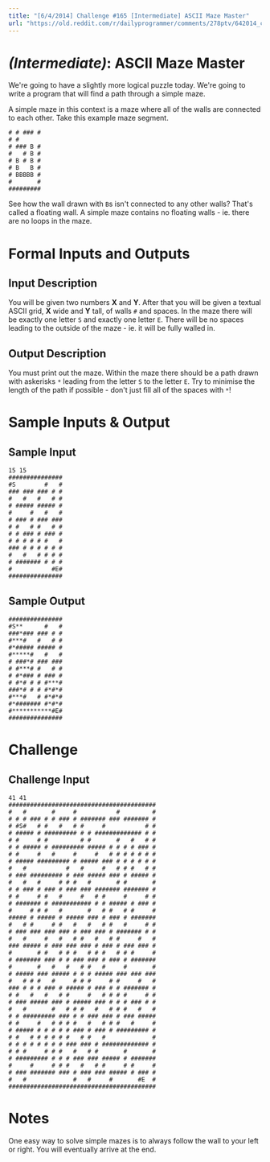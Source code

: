 ```yaml
---
title: "[6/4/2014] Challenge #165 [Intermediate] ASCII Maze Master"
url: "https://old.reddit.com/r/dailyprogrammer/comments/278ptv/642014_challenge_165_intermediate_ascii_maze/"
---
```


# [](#IntermediateIcon) _(Intermediate)_: ASCII Maze Master

We're going to have a slightly more logical puzzle today. We're going to write a program that will find a path through a simple maze.

A simple maze in this context is a maze where all of the walls are connected to each other. Take this example maze segment.

    # # ### #
    # #      
    # ### B #
    #   # B #
    # B # B #
    # B   B #
    # BBBBB #
    #       #
    #########

See how the wall drawn with `B`s isn't connected to any other walls? That's called a floating wall. A simple maze contains no floating walls - ie. there are no loops in the maze.

# Formal Inputs and Outputs

## Input Description

You will be given two numbers **X** and **Y**. After that you will be given a textual ASCII grid, **X** wide and **Y** tall, of walls `#` and spaces. In the maze there will be exactly one letter `S` and exactly one letter `E`. There will be no spaces leading to the outside of the maze - ie. it will be fully walled in.

## Output Description

You must print out the maze. Within the maze there should be a path drawn with askerisks `*` leading from the letter `S` to the letter `E`. Try to minimise the length of the path if possible - don't just fill all of the spaces with `*`!

# Sample Inputs & Output

## Sample Input

    15 15
    ###############
    #S        #   #
    ### ### ### # #
    #   #   #   # #
    # ##### ##### #
    #     #   #   #
    # ### # ### ###
    # #   # #   # #
    # # ### # ### #
    # # # # # #   #
    ### # # # # # #
    #   #   # # # #
    # ####### # # #
    #           #E#
    ###############

## Sample Output

    ###############
    #S**      #   #
    ###*### ### # #
    #***#   #   # #
    #*##### ##### #
    #*****#   #   #
    # ###*# ### ###
    # #***# #   # #
    # #*### # ### #
    # #*# # # #***#
    ###*# # # #*#*#
    #***#   # #*#*#
    #*####### #*#*#
    #***********#E#
    ###############

# Challenge

## Challenge Input

    41 41
    #########################################
    #   #       #     #           #         #
    # # # ### # # ### # ####### ### ####### #
    # #S#   # #   #   # #     #           # #
    # ##### # ######### # # ############# # #
    # #     # #         # #       #   #   # #
    # # ##### # ######### ##### # # # # ### #
    # #     #   #     #     #   # # # # # # #
    # ##### ######### # ##### ### # # # # # #
    #   #           #   #     #   # # #   # #
    # ### ######### # ### ##### ### # ##### #
    #   #   #     # # #   #       # #       #
    # # ### # ### # ### ### ####### ####### #
    # #     # #   #     #   # #     #     # #
    # ####### # ########### # # ##### # ### #
    #     # # #   #       #   # #   # #     #
    ##### # ##### # ##### ### # ### # #######
    #   # #     # #   #   #   # #   #     # #
    # ### ### ### ### # ### ### # ####### # #
    #   #     #   #   # #   #   # #     #   #
    ### ##### # ### ### ### # ### # ### ### #
    #       # #   # # #   # # #   # # #     #
    # ####### ### # # ### ### # ### # #######
    #       #   #   #   # #   #     #       #
    # ##### ### ##### # # # ##### ### ### ###
    #   # # #   #     # # #     # #     #   #
    ### # # # ### # ##### # ### # # ####### #
    # #   #   #   # #     #   # # # #     # #
    # ### ##### ### # ##### ### # # # ### # #
    #   #       #   # # #   #   # # #   #   #
    # # ######### ### # # ### ### # ### #####
    # #     #   # # # #   #   # # #   #     #
    # ##### # # # # # ### # ### # ######### #
    # #   # # # # # #   # #   #             #
    # # # # # # # # ### ### # ############# #
    # # #     # # #   #   # #       #       #
    # ######### # # # ### ### ##### # #######
    #     #     # # #   #   # #     # #     #
    # ### ####### ### # ### ### ##### # ### #
    #   #             #   #     #       #E  #
    #########################################

# Notes

One easy way to solve simple mazes is to always follow the wall to your left or right. You will eventually arrive at the end.